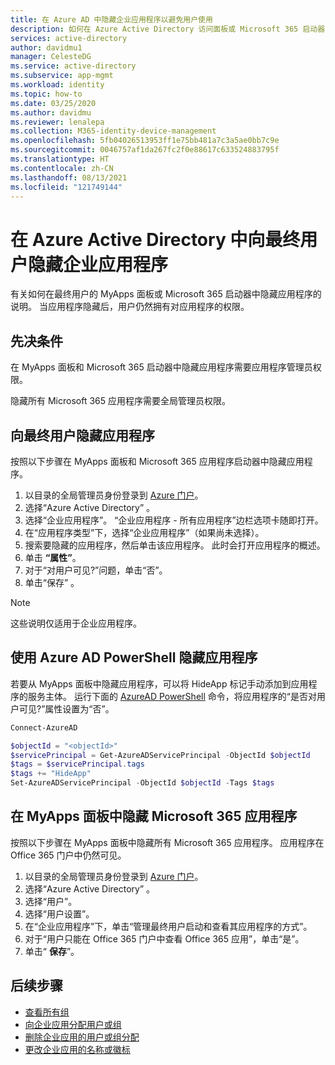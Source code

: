 ```yaml
---
title: 在 Azure AD 中隐藏企业应用程序以避免用户使用
description: 如何在 Azure Active Directory 访问面板或 Microsoft 365 启动器中隐藏企业应用程序以避免用户使用
services: active-directory
author: davidmu1
manager: CelesteDG
ms.service: active-directory
ms.subservice: app-mgmt
ms.workload: identity
ms.topic: how-to
ms.date: 03/25/2020
ms.author: davidmu
ms.reviewer: lenalepa
ms.collection: M365-identity-device-management
ms.openlocfilehash: 5fb04026513953ff1e75bb481a7c3a5ae0bb7c9e
ms.sourcegitcommit: 0046757af1da267fc2f0e88617c633524883795f
ms.translationtype: HT
ms.contentlocale: zh-CN
ms.lasthandoff: 08/13/2021
ms.locfileid: "121749144"
---
```

# <a name="hide-enterprise-applications-from-end-users-in-azure-active-directory"></a>在 Azure Active Directory 中向最终用户隐藏企业应用程序

有关如何在最终用户的 MyApps 面板或 Microsoft 365 启动器中隐藏应用程序的说明。 当应用程序隐藏后，用户仍然拥有对应用程序的权限。

## <a name="prerequisites"></a>先决条件

在 MyApps 面板和 Microsoft 365 启动器中隐藏应用程序需要应用程序管理员权限。

隐藏所有 Microsoft 365 应用程序需要全局管理员权限。

## <a name="hide-an-application-from-the-end-user"></a>向最终用户隐藏应用程序

按照以下步骤在 MyApps 面板和 Microsoft 365 应用程序启动器中隐藏应用程序。

1. 以目录的全局管理员身份登录到 [Azure 门户](https://portal.azure.com)。
2. 选择“Azure Active Directory” 。
3. 选择“企业应用程序”。 “企业应用程序 - 所有应用程序”边栏选项卡随即打开。
4. 在“应用程序类型”下，选择“企业应用程序”（如果尚未选择）。
5. 搜索要隐藏的应用程序，然后单击该应用程序。  此时会打开应用程序的概述。
6. 单击 **“属性”**。
7. 对于“对用户可见?”问题，单击“否”。
8. 单击“保存”  。

> [!NOTE]
> 这些说明仅适用于企业应用程序。

## <a name="use-azure-ad-powershell-to-hide-an-application"></a>使用 Azure AD PowerShell 隐藏应用程序

若要从 MyApps 面板中隐藏应用程序，可以将 HideApp 标记手动添加到应用程序的服务主体。 运行下面的 [AzureAD PowerShell](/powershell/module/azuread/#service_principals) 命令，将应用程序的“是否对用户可见?”属性设置为“否”。

```PowerShell
Connect-AzureAD

$objectId = "<objectId>"
$servicePrincipal = Get-AzureADServicePrincipal -ObjectId $objectId
$tags = $servicePrincipal.tags
$tags += "HideApp"
Set-AzureADServicePrincipal -ObjectId $objectId -Tags $tags
```

## <a name="hide-microsoft-365-applications-from-the-myapps-panel"></a>在 MyApps 面板中隐藏 Microsoft 365 应用程序

按照以下步骤在 MyApps 面板中隐藏所有 Microsoft 365 应用程序。 应用程序在 Office 365 门户中仍然可见。

1. 以目录的全局管理员身份登录到 [Azure 门户](https://portal.azure.com)。
2. 选择“Azure Active Directory” 。
3. 选择“用户”。
4. 选择“用户设置”。
5. 在“企业应用程序”下，单击“管理最终用户启动和查看其应用程序的方式”。
6. 对于“用户只能在 Office 365 门户中查看 Office 365 应用”，单击“是”。
7. 单击“ **保存**”。

## <a name="next-steps"></a>后续步骤

* [查看所有组](../fundamentals/active-directory-groups-view-azure-portal.md)
* [向企业应用分配用户或组](assign-user-or-group-access-portal.md)
* [删除企业应用的用户或组分配](./assign-user-or-group-access-portal.md)
* [更改企业应用的名称或徽标](./add-application-portal-configure.md)
